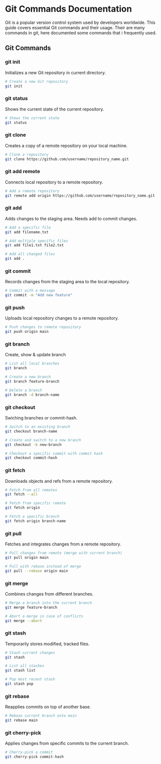 # Git Commands Documentation

Git is a popular version control system used by developers worldwide. This guide covers essential Git commands and their usage. Their are many commands in git, here documented some commands that i frequently used.

## Git Commands

### git init
Initializes a new Git repository in current directory.
```bash
# Create a new Git repository
git init
```

### git status
Shows the current state of the current repository.
```bash
# Shows the current state
git status
```

### git clone
Creates a copy of a remote repository on your local machine.
```bash
# Clone a repository
git clone https://github.com/username/repository_name.git
```

### git add remote
Connects local repository to a remote repository.
```bash
# Add a remote repository
git remote add origin https://github.com/username/repository_name.git
```

### git add
Adds changes to the staging area. Needs add to commit changes.
```bash
# Add a specific file
git add filename.txt

# Add multiple specific files
git add file1.txt file2.txt

# Add all changed files
git add .
```

### git commit
Records changes from the staging area to the local repository.
```bash
# Commit with a message
git commit -m "Add new feature"
```

### git push
Uploads local repository changes to a remote repository.
```bash
# Push changes to remote repository
git push origin main
```

### git branch
Create, show & update branch
```bash
# List all local branches
git branch

# Create a new branch
git branch feature-branch

# Delete a branch
git branch -d branch-name
```

### git checkout
Swiching branches or commit-hash.
```bash
# Switch to an existing branch
git checkout branch-name

# Create and switch to a new branch
git checkout -b new-branch

# Checkout a specific commit with commit hash
git checkout commit-hash
```

### git fetch
Downloads objects and refs from a remote repository.
```bash
# Fetch from all remotes
git fetch --all

# Fetch from specific remote
git fetch origin

# Fetch a specific branch
git fetch origin branch-name
```

### git pull
Fetches and integrates changes from a remote repository.
```bash
# Pull changes from remote (merge with current branch)
git pull origin main

# Pull with rebase instead of merge
git pull --rebase origin main
```

### git merge
Combines changes from different branches.
```bash
# Merge a branch into the current branch
git merge feature-branch

# Abort a merge in case of conflicts
git merge --abort
```

### git stash
Temporarily stores modified, tracked files.
```bash
# Stash current changes
git stash

# List all stashes
git stash list

# Pop most recent stash
git stash pop
```

### git rebase
Reapplies commits on top of another base.
```bash
# Rebase current branch onto main
git rebase main
```

### git cherry-pick
Applies changes from specific commits to the current branch.
```bash
# Cherry-pick a commit
git cherry-pick commit-hash

```
